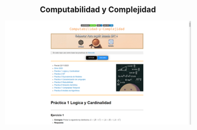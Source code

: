 <h2 align='center'> Computabilidad y Complejidad </h2>

<a href='https://fabian-martinez-rincon.github.io/CyC/'><img src='/Documentos/readme.png'></a>


